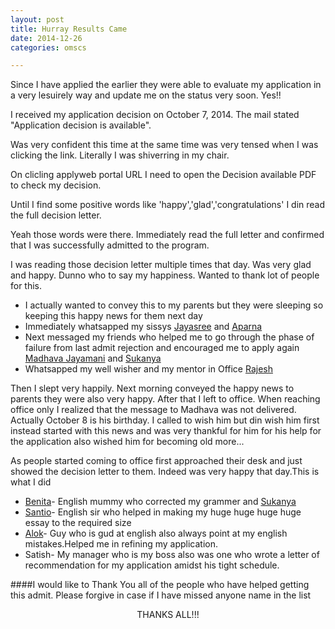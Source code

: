 ```yaml
---
layout: post
title: Hurray Results Came
date: 2014-12-26
categories: omscs

---
```


Since I have applied the earlier they were able to evaluate my application in a very lesuirely way and update me on the status very soon. Yes!!

I received my application decision on October 7, 2014. The mail stated "Application decision is available".

Was very confident this time at the same time was very tensed when I was clicking the link. 
Literally I was shiverring in my chair. 

On clicling applyweb portal URL I need to open the Decision available PDF to check my decision. 

Until I find some positive words like 'happy','glad','congratulations' I din read the full decision letter.

Yeah those words were there. Immediately read the full letter and confirmed that I was successfully admitted to the program. 

I was reading those decision letter multiple times that day. Was very glad and happy. Dunno who to say my happiness. Wanted to thank lot of people for this.

* I actually wanted to convey this to my parents but they were sleeping so keeping this happy news for them next day
* Immediately whatsapped my sissys [Jayasree](https://www.facebook.com/annapoorani.srinivasan.79) and [Aparna](https://www.facebook.com/karpagam.srinivasan.37)
* Next messaged my friends who helped me to go through the phase of failure from last admit rejection and encouraged me to apply again
[Madhava Jayamani](https://www.facebook.com/madhava6688) and [Sukanya](https://www.facebook.com/sukanya.kalaichelvan)
* Whatsapped my well wisher and my mentor in Office [Rajesh](https://www.facebook.com/desikan.rajesh)

Then I slept very happily. Next morning conveyed the happy news to parents they were also very happy. After that I left to office.
When reaching office only I realized that the message to Madhava was not delivered. Actually October 8 is his birthday. I called to wish him but din wish him first instead started with this news and was very thankful for him for his help for the application also wished him for becoming old more...

As people started coming to office first approached their desk and just showed the decision letter to them. Indeed was very happy that day.This is what I did <br>
* [Benita](https://www.facebook.com/benita.gabriella)- English mummy who corrected my grammer and [Sukanya](https://www.facebook.com/sukanya.kalaichelvan)<br>
* [Santio](https://www.facebook.com/santio.ruban)- English sir who helped in making my huge huge huge huge essay to the required size<br>
* [Alok](https://www.facebook.com/alok.rout)- Guy who is gud at english also always point at my english mistakes.Helped me in refining my application.<br>
* Satish- My manager who is my boss also was one who wrote a letter of recommendation for my application amidst his tight schedule.<br>

####I would like to Thank You all of the people who have helped getting this admit. Please forgive in case if I have missed anyone name in the list 
<center>THANKS ALL!!!</center>

